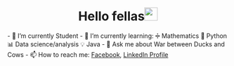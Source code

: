 ###
<h1 align="center" dir="auto"> Hello fellas<a target="_blank" rel="noopener noreferrer" href="https://raw.githubusercontent.com/iampavangandhi/iampavangandhi/master/gifs/Hi.gif"><img src="https://raw.githubusercontent.com/iampavangandhi/iampavangandhi/master/gifs/Hi.gif" width="30px" style="max-width: 100%;"></a></h1>
- 🔭 I’m currently Student
- 🌱 I’m currently learning:
     ➗ Mathematics
     🐍 Python
     📊 Data science/analysis
     💡 Java
- 💬 Ask me about War between Ducks and Cows 
- 📫 How to reach me: <a href="https://www.facebook.com/chijibiji">Facebook</a>, <a href="https://www.linkedin.com/in/aleksandre-gordeladze-a4ab80225">LinkedIn Profile</a>
